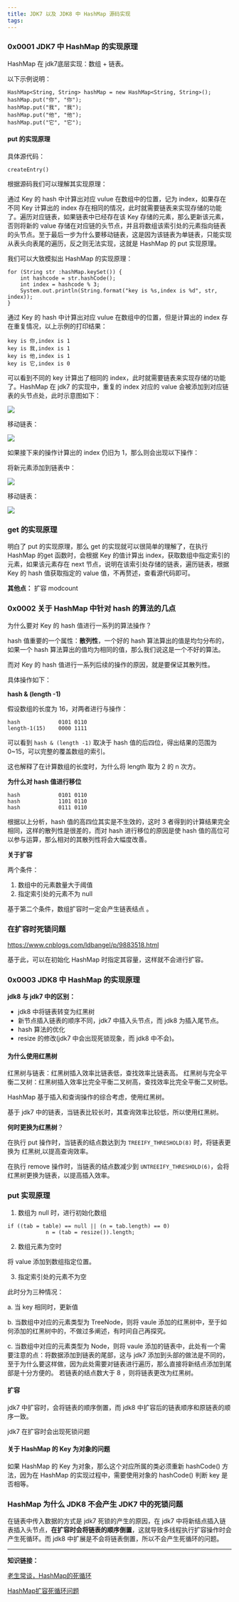 ```yaml
---
title: JDK7 以及 JDK8 中 HashMap 源码实现
tags:
---
```




### 0x0001 JDK7 中 HashMap 的实现原理
HashMap 在 jdk7底层实现：数组 + 链表。

以下示例说明：
```
HashMap<String, String> hashMap = new HashMap<String, String>();
hashMap.put("你", "你");
hashMap.put("我", "我");
hashMap.put("他", "他");
hashMap.put("它", "它");

```

#### put 的实现原理

具体源代码：

```
createEntry()
```

根据源码我们可以理解其实现原理：

通过 Key 的 hash 中计算出对应 vulue 在数组中的位置，记为 index，如果存在不同 Key 计算出的 index 存在相同的情况，此时就需要链表来实现存储的功能了。遍历对应链表，如果链表中已经存在该 Key 存储的元素，那么更新该元素，否则将新的 value 存储在对应链的头节点，并且将数组该索引处的元素指向链表的头节点。至于最后一步为什么要移动链表，这是因为该链表为单链表，只能实现从表头向表尾的遍历，反之则无法实现，这就是 HashMap 的 put 实现原理。

我们可以大致模拟出 HashMap 的实现原理：

```
for (String str :hashMap.keySet()) {
    int hashcode = str.hashCode();
    int index = hashcode % 3;
    System.out.println(String.format("key is %s,index is %d", str, index));
}
```
通过 Key 的 hash 中计算出对应 vulue 在数组中的位置，但是计算出的 index 存在重复情况，以上示例的打印结果：
```
key is 你,index is 1
key is 我,index is 1
key is 他,index is 1
key is 它,index is 0
```
可以看到不同的 key 计算出了相同的 index，此时就需要链表来实现存储的功能了。HashMap 在 jdk7 的实现中，重复的 index 对应的 value 会被添加到对应链表的头节点处，此时示意图如下：

![](/source/images/2019_11_24_01.png)

移动链表：

![](/source/images/2019_11_24_02.png)

如果接下来的操作计算出的 index 仍旧为 1，那么则会出现以下操作：

将新元素添加到链表中：

![](/source/images/2019_11_24_03.png)

移动链表：

![](/source/images/2019_11_24_04.png)


### get 的实现原理


明白了 put 的实现原理，那么 get 的实现就可以很简单的理解了，在执行 HashMap 的get 函数时，会根据 Key 的值计算出 index，获取数组中指定索引的元素，如果该元素存在 next 节点，说明在该索引处存储的链表，遍历链表，根据 Key 的 hash 值获取指定的 value 值，不再赘述，查看源代码即可。



**其他点：**
扩容
modcount

### 0x0002  关于 HashMap 中针对 hash 的算法的几点


为什么要对 Key 的 hash 值进行一系列的算法操作？

hash 值重要的一个属性：**散列性**，一个好的 hash 算法算出的值是均匀分布的，如果一个 hash 算法算出的值均为相同的值，那么我们说这是一个不好的算法。

而对 Key 的 hash 值进行一系列后续的操作的原因，就是要保证其散列性。

具体操作如下：

**hash & (length -1)**

假设数组的长度为 16，对两者进行与操作：

```
hash            0101 0110
length-1(15)    0000 1111
```
可以看到 `hash & (length -1)` 取决于 hash 值的后四位，得出结果的范围为 0~15，可以完整的覆盖数组的索引。

这也解释了在计算数组的长度时，为什么将 length 取为 2 的 n 次方。


**为什么对 hash 值进行移位**

```
hash            0101 0110
hash            1101 0110
hash            0111 0110
```

根据以上分析，hash 值的高四位其实是不生效的，这时 3 者得到的计算结果完全相同，这样的散列性是很差的，而对 hash 进行移位的原因是使 hash 值的高位可以参与运算，那么相对的其散列性将会大幅度改善。


**关于扩容**

两个条件：

1. 数组中的元素数量大于阈值
2. 指定索引处的元素不为 null

基于第二个条件，数组扩容时一定会产生链表结点 。


### 在扩容时死锁问题

https://www.cnblogs.com/ldbangel/p/9883518.html

基于此，可以在初始化 HashMap 时指定其容量，这样就不会进行扩容。

### 0x0003 JDK8 中 HashMap 的实现原理


**jdk8 与 jdk7 中的区别：**
* jdk8 中将链表转变为红黑树
* 新节点插入链表的顺序不同，jdk7 中插入头节点，而 jdk8 为插入尾节点。
* hash 算法的优化
* resize 的修改(jdk7 中会出现死锁现象，而 jdk8 中不会)。


#### 为什么使用红黑树

红黑树与链表：红黑树插入效率比链表低，查找效率比链表高。
红黑树与完全平衡二叉树：红黑树插入效率比完全平衡二叉树高，查找效率比完全平衡二叉树低。


HashMap 基于插入和查询操作的综合考虑，使用红黑树。

基于 jdk7 中的链表，当链表比较长时，其查询效率比较低，所以使用红黑树。

**何时更换为红黑树**？

在执行 put 操作时，当链表的结点数达到为 `TREEIFY_THRESHOLD(8)` 时，将链表更换为 红黑树,以提高查询效率。

在执行 remove 操作时，当链表的结点数减少到 `UNTREEIFY_THRESHOLD(6)`，会将红黑树更换为链表，以提高插入效率。

### put 实现原理


1. 数组为 null 时，进行初始化数组

```
if ((tab = table) == null || (n = tab.length) == 0)
            n = (tab = resize()).length;
```
2. 数组元素为空时

将 value 添加到数组指定位置。

3. 指定索引处的元素不为空

此时分为三种情况：

a. 当 key 相同时，更新值

b. 当数组中对应的元素类型为 TreeNode，则将 vaule 添加的红黑树中，至于如何添加的红黑树中的，不做过多阐述，有时间自己再探究。

c. 当数组中对应的元素类型为 Node，则将 vaule 添加的链表中，此处有一个需要注意的点：将数据添加到链表的尾部，这与 jdk7 添加到头部的做法是不同的，至于为什么要这样做，因为此处需要对链表进行遍历，那么直接将新结点添加到尾部是十分方便的。 若链表的结点数大于 8 ，则将链表更改为红黑树。

#### 扩容

jdk7 中扩容时，会将链表的顺序倒置，而 jdk8 中扩容后的链表顺序和原链表的顺序一致。

jdk7 在扩容时会出现死锁问题

#### 关于 HashMap 的 Key 为对象的问题

如果 HashMap 的 Key 为对象，那么这个对应所属的类必须重新 hashCode() 方法，因为在 HashMap 的实现过程中，需要使用对象的 hashCode() 判断 key 是否相等。

### HashMap 为什么 JDK8 不会产生 JDK7 中的死锁问题

在链表中传入数据的方式是 jdk7 死锁的产生的原因，在 jdk7 中将新结点插入链表插入头节点，**在扩容时会将链表的顺序倒置**，这就导致多线程执行扩容操作时会产生死循环。而 jdk8 中扩展是不会将链表倒置，所以不会产生死循环的问题。



----

**知识链接：**

[老生常谈，HashMap的死循环](https://www.jianshu.com/p/1e9cf0ac07f4)

[HashMap扩容死循环问题](https://blog.csdn.net/Leon_cx/article/details/81911223)











 

